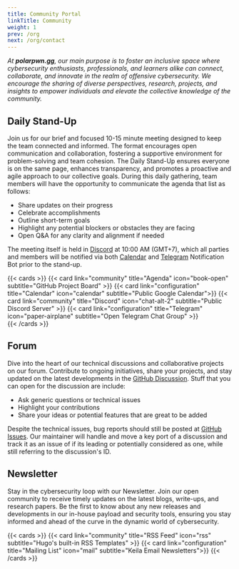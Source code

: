 ```yaml
---
title: Community Portal
linkTitle: Community
weight: 1
prev: /org
next: /org/contact
---
```


*At **polarpwn.gg**, our main purpose is to foster an inclusive space where cybersecurity enthusiasts, professionals, and learners alike can connect, collaborate, and innovate in the realm of offensive cybersecurity. We encourage the sharing of diverse perspectives, research, projects, and insights to empower individuals and elevate the collective knowledge of the community.*
<!--more-->

## Daily Stand-Up
Join us for our brief and focused 10-15 minute meeting designed to keep the team connected and informed. The format encourages open communication and collaboration, fostering a supportive environment for problem-solving and team cohesion. The Daily Stand-Up ensures everyone is on the same page, enhances transparency, and promotes a proactive and agile approach to our collective goals. During this daily gathering, team members will have the opportunity to communicate the agenda that list as follows:
- Share updates on their progress
- Celebrate accomplishments
- Outline short-term goals
- Highlight any potential blockers or obstacles they are facing
- Open Q&A for any clarity and alignment if needed

The meeting itself is held in [Discord]() at 10:00 AM (GMT+7), which all parties and members will be notified via both [Calendar]() and [Telegram]() Notification Bot prior to the stand-up.

{{< cards >}}
  {{< card link="community" title="Agenda" icon="book-open" subtitle="GitHub Project Board" >}}
  {{< card link="configuration" title="Calendar" icon="calendar" subtitle="Public Google Calendar">}}
  {{< card link="community" title="Discord" icon="chat-alt-2" subtitle="Public Discord Server" >}}
  {{< card link="configuration" title="Telegram" icon="paper-airplane" subtitle="Open Telegram Chat Group" >}}  
{{< /cards >}}

## Forum
Dive into the heart of our technical discussions and collaborative projects on our forum. Contribute to ongoing initiatives, share your projects, and stay updated on the latest developments in the [GitHub Discussion](https://github.com/polarpwn/polarpwn.gg/discussions). Stuff that you can open for the discussion are include:
- Ask generic questions or technical issues
- Highlight your contributions
- Share your ideas or potential features that are great to be added

Despite the technical issues, bug reports should still be posted at [GitHub Issues](https://github.com/polarpwn/polarpwn.gg/issues). Our maintainer will handle and move a key port of a discussion and track it as an issue of if its leading or potentially considered as one, while still referring to the discussion's ID.

## Newsletter
Stay in the cybersecurity loop with our Newsletter. Join our open community to receive timely updates on the latest blogs, write-ups, and research papers. Be the first to know about any new releases and developments in our in-house payload and security tools, ensuring you stay informed and ahead of the curve in the dynamic world of cybersecurity.

{{< cards >}}
  {{< card link="community" title="RSS Feed" icon="rss" subtitle="Hugo's built-in RSS Templates" >}}
  {{< card link="configuration" title="Mailing List" icon="mail" subtitle="Keila Email Newsletters">}}
{{< /cards >}}
